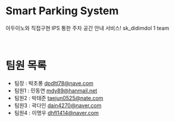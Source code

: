 # Smart Parking System
아두이노와 직접구현 IPS 통한 주차 공간 안내 서비스! sk_didimdol 1 team

<br>

# 팀원 목록
- 팀장 : 박초롱 dpdltl78@nave.com
- 팀원1 : 민동연 mdy89@hanmail.net
- 팀원2 : 박태준 taejun0525@nate.com
- 팀원3 : 곽다인 dain4270@naver.com
- 팀원4 : 이명우 dhfl1414@naver.com